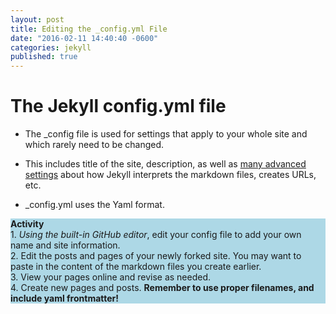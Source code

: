 ```yaml
---
layout: post
title: Editing the _config.yml File
date: "2016-02-11 14:40:40 -0600"
categories: jekyll
published: true
---
```

# The Jekyll config.yml file

* The \_config file is used for settings that apply to your whole site and which rarely need to be changed.

* This includes title of the site, description, as well as [many advanced settings](https://jekyllrb.com/docs/configuration/) about how Jekyll interprets the markdown files, creates URLs, etc.

* \_config.yml uses the Yaml format.

<div style="background-color:lightblue;">
<p><strong>Activity</strong><br/>
1. <em>Using the built-in GitHub editor</em>, edit your config file to add your own name and site information.<br/>
2. Edit the posts and pages of your newly forked site. You may want to paste in the content of the markdown files you create earlier.<br/>
3. View your pages online and revise as needed.<br/>
4. Create new pages and posts. <strong>Remember to use proper filenames, and include yaml frontmatter!</strong><br/>
</div>
